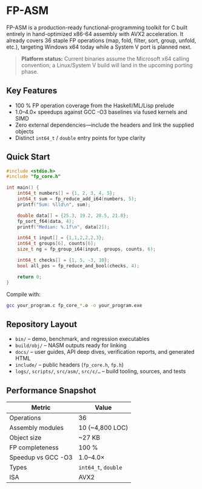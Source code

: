 # FP-ASM

FP-ASM is a production-ready functional-programming toolkit for C built entirely in hand-optimized x86-64 assembly with AVX2 acceleration. It already covers 36 staple FP operations (map, fold, filter, sort, group, unfold, etc.), targeting Windows x64 today while a System V port is planned next.

> **Platform status:** Current binaries assume the Microsoft x64 calling convention; a Linux/System V build will land in the upcoming porting phase.

## Key Features

- 100 % FP operation coverage from the Haskell/ML/Lisp prelude
- 1.0–4.0× speedups against GCC -O3 baselines via fused kernels and SIMD
- Zero external dependencies—include the headers and link the supplied objects
- Distinct `int64_t` / `double` entry points for type clarity

## Quick Start

```c
#include <stdio.h>
#include "fp_core.h"

int main() {
    int64_t numbers[] = {1, 2, 3, 4, 5};
    int64_t sum = fp_reduce_add_i64(numbers, 5);
    printf("Sum: %lld\n", sum);

    double data[] = {25.3, 19.2, 28.5, 21.8};
    fp_sort_f64(data, 4);
    printf("Median: %.1f\n", data[2]);

    int64_t input[] = {1,1,2,2,2,3};
    int64_t groups[6], counts[6];
    size_t ng = fp_group_i64(input, groups, counts, 6);

    int64_t checks[] = {1, 5, -3, 10};
    bool all_pos = fp_reduce_and_bool(checks, 4);

    return 0;
}
```

Compile with:

```bash
gcc your_program.c fp_core_*.o -o your_program.exe
```

## Repository Layout

- `bin/` – demo, benchmark, and regression executables  
- `build/obj/` – NASM outputs ready for linking  
- `docs/` – user guides, API deep dives, verification reports, and generated HTML  
- `include/` – public headers (`fp_core.h`, `fp.h`)  
- `logs/`, `scripts/`, `src/asm/`, `src/c/…` – build tooling, sources, and tests

## Performance Snapshot

| Metric | Value |
| --- | --- |
| Operations | 36 |
| Assembly modules | 10 (~4,800 LOC) |
| Object size | ~27 KB |
| FP completeness | 100 % |
| Speedup vs GCC -O3 | 1.0–4.0× |
| Types | `int64_t`, `double` |
| ISA | AVX2 |
